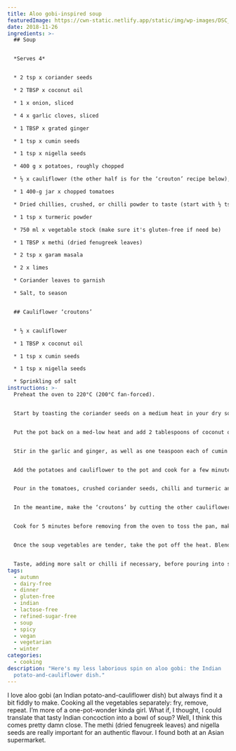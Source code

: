 ```yaml
---
title: Aloo gobi-inspired soup
featuredImage: https://cwn-static.netlify.app/static/img/wp-images/DSC_0255-3.jpg
date: 2018-11-26
ingredients: >-
  ## Soup


  *Serves 4*


  * 2 tsp x coriander seeds

  * 2 TBSP x coconut oil

  * 1 x onion, sliced

  * 4 x garlic cloves, sliced

  * 1 TBSP x grated ginger

  * 1 tsp x cumin seeds

  * 1 tsp x nigella seeds

  * 400 g x potatoes, roughly chopped

  * ½ x cauliflower (the other half is for the ‘crouton’ recipe below), chopped up a bit larger than the potatoes

  * 1 400-g jar x chopped tomatoes

  * Dried chillies, crushed, or chilli powder to taste (start with ½ tsp if you’re not sure; you can add more later if you like)

  * 1 tsp x turmeric powder

  * 750 ml x vegetable stock (make sure it's gluten-free if need be)

  * 1 TBSP x methi (dried fenugreek leaves)

  * 2 tsp x garam masala

  * 2 x limes

  * Coriander leaves to garnish

  * Salt, to season


  ## Cauliflower ‘croutons’


  * ½ x cauliflower

  * 1 TBSP x coconut oil

  * 1 tsp x cumin seeds

  * 1 tsp x nigella seeds

  * Sprinkling of salt
instructions: >-
  Preheat the oven to 220°C (200°C fan-forced).


  Start by toasting the coriander seeds on a medium heat in your dry soup pot. Once they’ve browned a bit and smell nice and toasty, remove and crush with a mortar and pestle. Set the ground seeds aside.


  Put the pot back on a med-low heat and add 2 tablespoons of coconut oil. Once the oil has melted, add the onion and cook until soft but not brown.


  Stir in the garlic and ginger, as well as one teaspoon each of cumin and nigella seeds, and cook while stirring until the seeds start to pop.


  Add the potatoes and cauliflower to the pot and cook for a few minutes, stirring to cover the vegetables in the onion-and-spice mixture.


  Pour in the tomatoes, crushed coriander seeds, chilli and turmeric and cook for a further few minutes before adding the stock. Stir, then cover the pot and cook for around 20-25 minutes – or until you can easily pierce the potatoes and cauliflower with a fork.


  In the meantime, make the ‘croutons’ by cutting the other cauliflower half into bite-sized pieces. Pop them on a baking tray with 1 tablespoon of coconut oil. Sprinkle with a teaspoon each of nigella and cumin seeds, and a good pinch of sea salt.


  Cook for 5 minutes before removing from the oven to toss the pan, making sure the cauliflower is covered in oil. Cook for a further 20 minutes, or until the croutons are golden brown.


  Once the soup vegetables are tender, take the pot off the heat. Blend with a stick blender until smooth, before stirring through the methi and garam masala. Let the mixture sit for around 5 minutes to infuse the extra spices.


  Taste, adding more salt or chilli if necessary, before pouring into soup bowls. Squeeze over ½ lime per serving, and top with a handful of the cauliflower croutons and some fresh coriander leaves.
tags:
  - autumn
  - dairy-free
  - dinner
  - gluten-free
  - indian
  - lactose-free
  - refined-sugar-free
  - soup
  - spicy
  - vegan
  - vegetarian
  - winter
categories:
  - cooking
description: "Here's my less laborious spin on aloo gobi: the Indian
  potato-and-cauliflower dish."
---
```

I love aloo gobi (an Indian potato-and-cauliflower dish) but always find it a bit fiddly to make. Cooking all the vegetables separately: fry, remove, repeat. I’m more of a one-pot-wonder kinda girl. What if, I thought, I could translate that tasty Indian concoction into a bowl of soup? Well, I think this comes pretty damn close. The methi (dried fenugreek leaves) and nigella seeds are really important for an authentic flavour. I found both at an Asian supermarket.